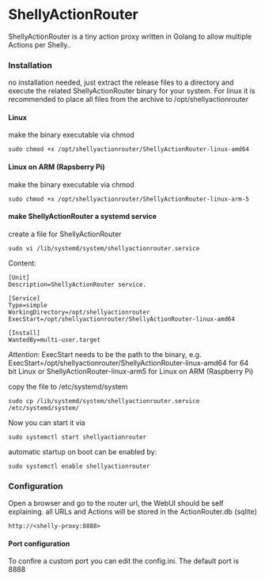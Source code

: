 # ShellyActionRouter
ShellyActionRouter is a tiny action proxy written in Golang to allow multiple Actions per Shelly..  

### Installation
no installation needed, just extract the release files to a directory and execute the related ShellyActionRouter binary for your system. 
For linux it is recommended to place all files from the archive to /opt/shellyactionrouter

#### Linux
make the binary executable via chmod
```
sudo chmod +x /opt/shellyactionrouter/ShellyActionRouter-linux-amd64
```

#### Linux on ARM (Rapsberry Pi)
make the binary executable via chmod
```
sudo chmod +x /opt/shellyactionrouter/ShellyActionRouter-linux-arm-5
```

#### make ShellyActionRouter a systemd service
create a file for ShellyActionRouter

```
sudo vi /lib/systemd/system/shellyactionrouter.service 
```

Content:
```
[Unit]
Description=ShellyActionRouter service.

[Service]
Type=simple
WorkingDirectory=/opt/shellyactionrouter
ExecStart=/opt/shellyactionrouter/ShellyActionRouter-linux-amd64

[Install]
WantedBy=multi-user.target
```

*Attention*: ExecStart needs to be the path to the binary, e.g. ExecStart=/opt/shellyactionrouter/ShellyActionRouter-linux-amd64 for 64 bit Linux or 
ShellyActionRouter-linux-arm5 for Linux on ARM (Raspberry Pi)

copy the file to /etc/systemd/system

```
sudo cp /lib/systemd/system/shellyactionrouter.service /etc/systemd/system/
```
Now you can start it via 
```
sudo systemctl start shellyactionrouter
```

automatic startup on boot can be enabled by:
```
sudo systemctl enable shellyactionrouter
```

### Configuration
Open a browser and go to the router url, the WebUI should be self explaining. all URLs and Actions will be stored in the ActionRouter.db (sqlite)
```
http://<shelly-proxy:8888>
```

#### Port configuration
To confire a custom port you can edit the config.ini. The default port is 8888
